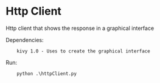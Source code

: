 # Http Client

Http client that shows the response in a graphical interface

Dependencies:

        kivy 1.0 - Uses to create the graphical interface
        
Run:
        
        python .\httpClient.py
